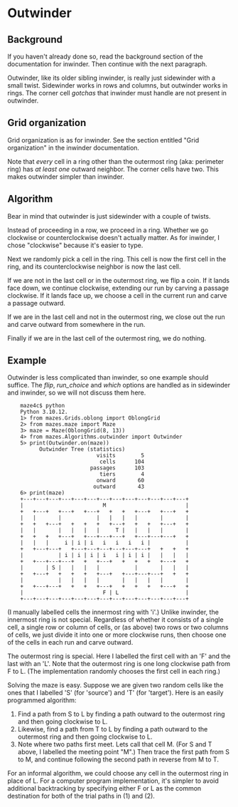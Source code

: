 # Outwinder

## Background

If you haven't already done so, read the background section of the documentation for inwinder.  Then continue with the next paragraph.

Outwinder, like its older sibling inwinder, is really just sidewinder with a small twist.  Sidewinder works in rows and columns, but outwinder works in rings.  The corner cell *gotchas* that inwinder must handle are not present in outwinder.

## Grid organization

Grid organization is as for inwinder.  See the section entitled "Grid organization" in the inwinder documentation.

Note that *every* cell in a ring other than the outermost ring (aka: perimeter ring) has *at least one* outward neighbor.  The corner cells have two.  This makes outwinder simpler than inwinder.

## Algorithm

Bear in mind that outwinder is just sidewinder with a couple of twists.

Instead of proceeding in a row, we proceed in a ring.  Whether we go clockwise or counterclockwise doesn't actually matter.  As for inwinder, I chose "clockwise" because it's easier to type.

Next we randomly pick a cell in the ring.  This cell is now the first cell in the ring, and its counterclockwise neighbor is now the last cell.

If we are not in the last cell or in the outermost ring, we flip a coin.  If it lands face down, we continue clockwise, extending our run by carving a passage clockwise.  If it lands face up, we choose a cell in the current run and carve a passage outward.

If we are in the last cell and not in the outermost ring, we close out the run and carve outward from somewhere in the run.

Finally if we are in the last cell of the outermost ring, we do nothing.

## Example

Outwinder is less complicated than inwinder, so one example should suffice.  The *flip*, *run\_choice* and *which* options are handled as in sidewinder and inwinder, so we will not discuss them here.

```
    maze4c$ python
    Python 3.10.12.
    1> from mazes.Grids.oblong import OblongGrid
    2> from mazes.maze import Maze
    3> maze = Maze(OblongGrid(8, 13))
    4> from mazes.Algorithms.outwinder import Outwinder
    5> print(Outwinder.on(maze))
          Outwinder Tree (statistics)
                            visits        5
                             cells      104
                          passages      103
                             tiers        4
                            onward       60
                           outward       43
    6> print(maze)
    +---+---+---+---+---+---+---+---+---+---+---+---+---+
    |                         M                         |
    +   +---+   +---+   +---+   +   +   +---+   +---+   +
    |   |       |           |   |   |   |       |       |
    +   +   +---+   +   +   +   +---+   +   +   +---+   +
    |   |       |   |   |   |     T |   |   |   |       |
    +   +   +   +---+   +---+---+---+   +---+---+---+   +
    |   |   |     i | i | i   i   i   i   i |           |
    +   +---+---+   +---+---+---+---+---+---+   +   +   +
    |           | i | i | i | i   i | i | i |   |   |   |
    +   +---+---+---+   +   +---+   +   +   +   +---+   +
    |       | S |   |   |   |           |       |   |   |
    +   +---+   +   +   +   +---+   +---+---+---+   +   +
    |           |   |   |   |       |   |   |   |       |
    +   +---+---+   +   +   +---+   +   +   +   +---+   +
    |                         F | L                     |
    +---+---+---+---+---+---+---+---+---+---+---+---+---+
```

(I manually labelled cells the innermost ring with 'i'.)  Unlike inwinder, the innermost ring is not special.  Regardless of whether it consists of a single cell, a single row or column of cells, or (as above) two rows or two columns of cells, we just divide it into one or more clockwise runs, then choose one of the cells in each run and carve outward.

The outermost ring is special.  Here I labelled the first cell with an 'F' and the last with an 'L'.  Note that the outermost ring is one long clockwise path from F to L.  (The implementation randomly chooses the first cell in each ring.)

Solving the maze is easy.  Suppose we are given two random cells like the ones that I labelled 'S' (for 'source') and 'T' (for 'target').  Here is an easily programmed algorithm:

1.  Find a path from S to L by finding a path outward to the outermost ring and then going clockwise to L.
2.  Likewise, find a path from T to L by finding a path outward to the outermost ring and then going clockwise to L.
3.  Note where two paths first meet.  Lets call that cell M.  (For S and T above, I labelled the meeting point "M".)  Then trace the first path from S to M, and continue following the second path in reverse from M to T.

For an informal algorithm, we could choose any cell in the outermost ring in place of L.  For a computer program implementation, it's simpler to avoid additional backtracking by specifying either F or L as the common destination for both of the trial paths in (1) and (2).